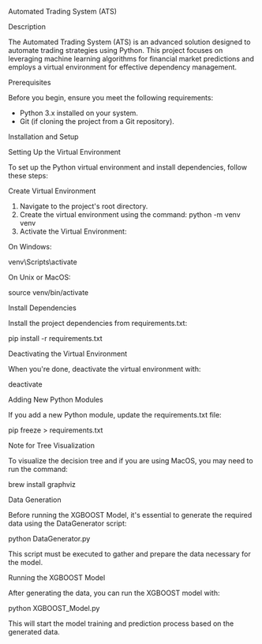 Automated Trading System (ATS)

Description

The Automated Trading System (ATS) is an advanced solution designed to automate trading strategies using Python. This project focuses on leveraging machine learning algorithms for financial market predictions and employs a virtual environment for effective dependency management.

Prerequisites

Before you begin, ensure you meet the following requirements:
- Python 3.x installed on your system.
- Git (if cloning the project from a Git repository).

Installation and Setup

Setting Up the Virtual Environment

To set up the Python virtual environment and install dependencies, follow these steps:

Create Virtual Environment
1. Navigate to the project's root directory.
2. Create the virtual environment using the command: 
python -m venv venv
3. Activate the Virtual Environment:

On Windows:

venv\Scripts\activate

On Unix or MacOS:

source venv/bin/activate

Install Dependencies

Install the project dependencies from requirements.txt:

pip install -r requirements.txt

Deactivating the Virtual Environment

When you're done, deactivate the virtual environment with:

deactivate

Adding New Python Modules

If you add a new Python module, update the requirements.txt file:

pip freeze > requirements.txt

Note for Tree Visualization

To visualize the decision tree and if you are using MacOS, you may need to run the command:

brew install graphviz


Data Generation

Before running the XGBOOST Model, it's essential to generate the required data using the DataGenerator script:

python DataGenerator.py

This script must be executed to gather and prepare the data necessary for the model.

Running the XGBOOST Model

After generating the data, you can run the XGBOOST model with:

python XGBOOST_Model.py

This will start the model training and prediction process based on the generated data.